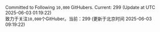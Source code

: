 Committed to Following `10,000` GitHubers. Current: <!-- FOLLOWING_COUNT -->299<!-- FOLLOWING_COUNT --> (Update at UTC <!-- LAST_UPDATED -->2025-06-03 01:19:22<!-- LAST_UPDATED -->)<br>
致力于关注`10,000`个GitHuber。当前：<!-- FOLLOWING_COUNT -->299<!-- FOLLOWING_COUNT --> (更新于北京时间 <!-- LAST_UPDATED_CST -->2025-06-03 09:19:22<!-- LAST_UPDATED_CST -->)
